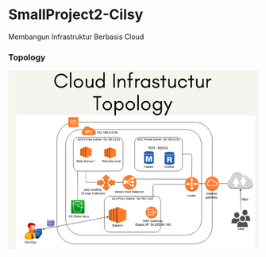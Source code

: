 # SmallProject2-Cilsy
Membangun Infrastruktur Berbasis Cloud

### Topology
![logo](https://github.com/faisal1210/SmallProject2-Cilsy/raw/main/topology.png)
